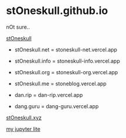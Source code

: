 # stOneskull.github.io

nOt sure..

[stOneskull](https://github.com/stOneskull)

- stOneskull.net = stoneskull-net.vercel.app
- stOneskull.info = stoneskull-info.vercel.app
- stOneskull.org = stoneskull-org.vercel.app
- stOneskull.me = stoneblog.vercel.app

- dan.rip = dan-rip.vercel.app
- dang.guru = dang-guru.vercel.app

[stOneskull.xyz](https://stOneskull.xyz)

[my jupyter lite](stOneskull.github.io/jupyter)

